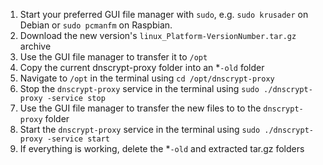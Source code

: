 1. Start your preferred GUI file manager with `sudo`, e.g. `sudo krusader` on Debian or `sudo pcmanfm` on Raspbian.
2. Download the new version's `linux_Platform-VersionNumber.tar.gz` archive
3. Use the GUI file manager to transfer it to `/opt`
4. Copy the current dnscrypt-proxy folder into an \*`-old` folder
5. Navigate to `/opt` in the terminal using `cd /opt/dnscrypt-proxy`
6. Stop the `dnscrypt-proxy` service in the terminal using `sudo ./dnscrypt-proxy -service stop`
7. Use the GUI file manager to transfer the new files to to the `dnscrypt-proxy` folder
8. Start the `dnscrypt-proxy` service in the terminal using `sudo ./dnscrypt-proxy -service start`
9. If everything is working, delete the \*`-old` and extracted tar.gz folders